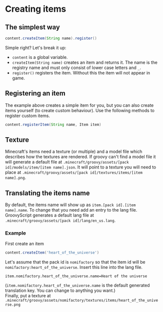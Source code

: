 # Creating items

## The simplest way

````groovy
content.createItem(String name).register()
````

Simple right?
Let's break it up:

- `content` is a global variable.
- `createItem(String name)` creates an item and returns it. The name is the registry name and must only consist of lower
  case letters and `_`.
- `register()` registers the item. Without this the item will not appear in game.

## Registering an item
The example above creates a simple item for you, but you can also create items yourself (to create custom behaviour).
Use the following methods to register custom items.
````groovy
content.registerItem(String name, Item item)
````

## Texture

Minecraft's items need a texture (or multiple) and a model file which describes how the textures are rendered. If groovy
can't find a model file it will generate a default file
at `.minecraft/groovy/assets/[pack id]/models/item/[item name].json`.
It will point to a texture you will need to place
at `.minecraft/groovy/assets/[pack id]/textures/items/[item name].png`.

## Translating the items name

By default, the items name will show up as `item.[pack id].[item name].name`. To change that you need add an entry to
the lang file. GroovyScript generates a default lang file at `.minecraft/groovy/assets/[pack id]/lang/en_us.lang`.

### Example
First create an item
````groovy
content.createItem('heart_of_the_universe')
````
Let's assume that the pack id is `nomifactory` so that the item id will be `nomifactory:heart_of_the_universe`.
Insert this line into the lang file.
````mclang
item.nomifactory.heart_of_the_universe.name=Heart of the universe
````
(`item.nomifactory.heart_of_the_universe.name` is the default generated translation key. You can change to anything you want.) <br>
Finally, put a texture at `.minecraft/groovy/assets/nomifactory/textures/items/heart_of_the_universe.png`
